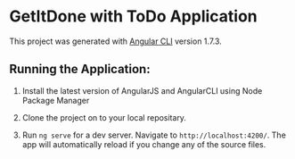 # GetItDone with ToDo Application

This project was generated with [Angular CLI](https://github.com/angular/angular-cli) version 1.7.3.

## Running the Application:

1. Install the latest version of AngularJS and AngularCLI using Node Package Manager

2. Clone the project on to your local repositary.

3. Run `ng serve` for a dev server. Navigate to `http://localhost:4200/`. The app will automatically reload if you change any of the source files. 





